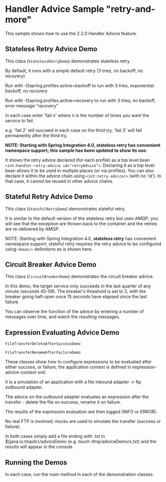 Handler Advice Sample "retry-and-more"
======================================

This sample shows how to use the 2.2.0 Handler Advice feature.


## Stateless Retry Advice Demo

This class (`StatelessRetryDemo`) demonstrates stateless retry.

By default, it runs with a simple default retry (3 tries, no backoff, no recovery)

Run with -Dspring.profiles.active=backoff to run with 3 tries, exponential backoff, no recovery

Run with -Dspring.profiles.active=recovery to run with 3 tries, no backoff, error message "recovery"


In each case enter 'fail n' where n is the number of times you want the service to fail.

e.g. 'fail 2' will succeed in each case on the third try, 'fail 3' will fail permanently after the third try.

__NOTE: Starting with Spring Integration 4.0, stateless retry has convenient namespace support; this sample has been updated to show its use.__

It shows the retry advice declared (for each profile) as a top level bean `<int:handler-retry-advice id="retryAdvice">`. Declaring it as a top level bean allows it to be used in multiple places (or via profiles). You can also declare it within the advice chain using `<int:retry-advice/>` (with no 'id'). In that case, it cannot be reused in other advice chains.


## Stateful Retry Advice Demo

This class (`StatefulRetryDemo`) demonstrates stateful retry.

It is similar to the default version of the stateless retry but uses AMQP; you will see that the exception are thrown back to the container and the retries are re-delivered by AMQP.

NOTE: Starting with Spring Integration 4.0, __stateless retry__ has convenient namespace support; stateful retry requires the retry advice to be configured using `<bean/>` definitions as is shown here.

## Circuit Breaker Advice Demo

This class (`CircuitBreakerDemo`) demonstrates the circuit breaker advice.

In this demo, the target service only succeeds in the last quarter of any minute (seconds 45-59). The breaker's threshold is set to 2, with the breaker going half-open once 15 seconds have elapsed since the last failure.

You can observe the function of the advice by entering a number of messages over time, and watch the resulting messages.


## Expression Evaluating Advice Demo

`FileTransferDeleteAfterSuccessDemo`

`FileTransferRenameAfterFailureDemo`


These classes show how to configure expressions to be evaluated after either success, or failure; the application context is defined in expression-advice-context-xml.

It is a simulation of an application with a file inbound adapter -> ftp outbound adapter.

The advice on the outbound adapter evaluates an expression after the transfer - delete the file on success, rename it on failure.

The results of the expression evaluation are then logged (INFO or ERROR).

No real FTP is involved; mocks are used to simulate the transfer (success or failure).

In both cases simply add a file ending with .txt in ${java.io.tmpdir}/adviceDemo (e.g. touch /tmp/adviceDemo/x,txt) and the results will appear in the console.


## Running the Demos

In each case, run the main method in each of the demonstration classes.
